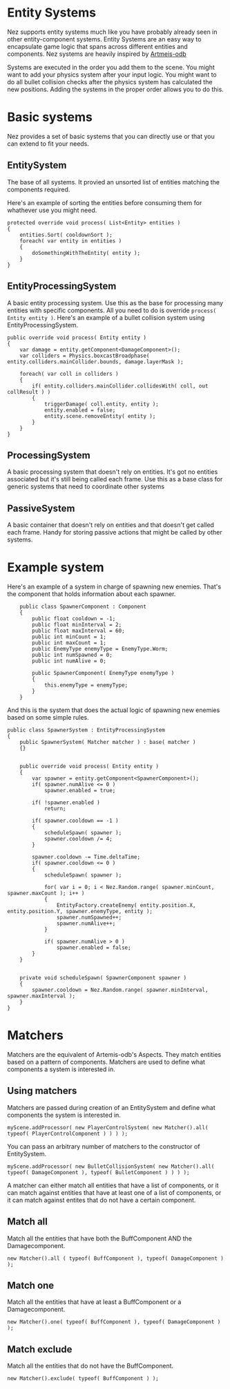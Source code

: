 Entity Systems
============

Nez supports entity systems much like you have probably already seen in other entity-component systems. Entity Systems are an easy way to encapsulate game logic that spans across different entities and components. Nez systems are heavily inspired by [Artmeis-odb](https://github.com/junkdog/artemis-odb)

Systems are executed in the order you add them to the scene. You might want to add your physics system after your input logic. You might want to do all bullet collision checks after the physics system has calculated the new positions. Adding the systems in the proper order allows you to do this.


Basic systems
=============

Nez provides a set of basic systems that you can directly use or that you can extend to fit your needs.


EntitySystem
------------

The base of all systems. It provied an unsorted list of entities matching the components required.

Here's an example of sorting the entities before consuming them for whathever use you might need.

```
protected override void process( List<Entity> entities )
{
	entities.Sort( cooldownSort );
	foreach( var entity in entities )
	{
		doSomethingWithTheEntity( entity );
	}
}
```


EntityProcessingSystem
----------------------

A basic entity processing system. Use this as the base for processing many entities with specific components. All you need to do is override `process( Entity entity )`. Here's an example of a bullet collision system using EntityProcessingSystem.

```
public override void process( Entity entity )
{
	var damage = entity.getComponent<DamageComponent>();
	var colliders = Physics.boxcastBroadphase( entity.colliders.mainCollider.bounds, damage.layerMask );
	
	foreach( var coll in colliders )
	{
		if( entity.colliders.mainCollider.collidesWith( coll, out collResult ) )
		{
			triggerDamage( coll.entity, entity );
			entity.enabled = false;
			entity.scene.removeEntity( entity );
		}
	}
}
```


ProcessingSystem
----------------

A basic processing system that doesn't rely on entities. It's got no entities associated but it's still being called each frame. Use this as a base class for generic systems that need to coordinate other systems


PassiveSystem
-------------

A basic container that doesn't rely on entities and that doesn't get called each frame. Handy for storing passive actions that might be called by other systems.


Example system
==============

Here's an example of a system in charge of spawning new enemies. That's the component that holds information about each spawner.

```
	public class SpawnerComponent : Component
	{
		public float cooldown = -1;
		public float minInterval = 2;
		public float maxInterval = 60;
		public int minCount = 1;
		public int maxCount = 1;
		public EnemyType enemyType = EnemyType.Worm;
		public int numSpawned = 0;
		public int numAlive = 0;

		public SpawnerComponent( EnemyType enemyType )
		{
			this.enemyType = enemyType;
		}
	}
```

And this is the system that does the actual logic of spawning new enemies based on some simple rules.

```
public class SpawnerSystem : EntityProcessingSystem
{
	public SpawnerSystem( Matcher matcher ) : base( matcher )
	{}


	public override void process( Entity entity )
	{
		var spawner = entity.getComponent<SpawnerComponent>();
		if( spawner.numAlive <= 0 )
			spawner.enabled = true;

		if( !spawner.enabled )
			return;

		if( spawner.cooldown == -1 )
		{
			scheduleSpawn( spawner );
			spawner.cooldown /= 4;
		}

		spawner.cooldown -= Time.deltaTime;
		if( spawner.cooldown <= 0 )
		{
			scheduleSpawn( spawner );

			for( var i = 0; i < Nez.Random.range( spawner.minCount, spawner.maxCount ); i++ )
			{
				EntityFactory.createEnemy( entity.position.X, entity.position.Y, spawner.enemyType, entity );
				spawner.numSpawned++;
				spawner.numAlive++;
			}

			if( spawner.numAlive > 0 )
				spawner.enabled = false;
		}
	}


	private void scheduleSpawn( SpawnerComponent spawner )
	{
		spawner.cooldown = Nez.Random.range( spawner.minInterval, spawner.maxInterval );
	}
}
```


Matchers
========

Matchers are the equivalent of Artemis-odb's Aspects. They match entities based on a pattern of components. Matchers are used to define what components a system is interested in.


Using matchers
--------------

Matchers are passed during creation of an EntitySystem and define what components the system is interested in.

```
myScene.addProcessor( new PlayerControlSystem( new Matcher().all( typeof( PlayerControlComponent ) ) ) );
```

You can pass an arbitrary number of matchers to the constructor of EntitySystem.

```
myScene.addProcessor( new BulletCollisionSystem( new Matcher().all( typeof( DamageComponent ), typeof( BulletComponent ) ) ) );
```

A matcher can either match all entities that have a list of components, or it can match against entities that have at least one of a list of components, or it can match against entites that do not have a certain component.


Match all
---------

Match all the entities that have both the BuffComponent AND the Damagecomponent.

```
new Matcher().all ( typeof( BuffComponent ), typeof( DamageComponent ) );
```


Match one
---------

Match all the entities that have at least a BuffComponent or a Damagecomponent.

```
new Matcher().one( typeof( BuffComponent ), typeof( DamageComponent ) );
```


Match exclude
-------------

Match all the entities that do not have the BuffComponent.

```
new Matcher().exclude( typeof( BuffComponent ) );
```
